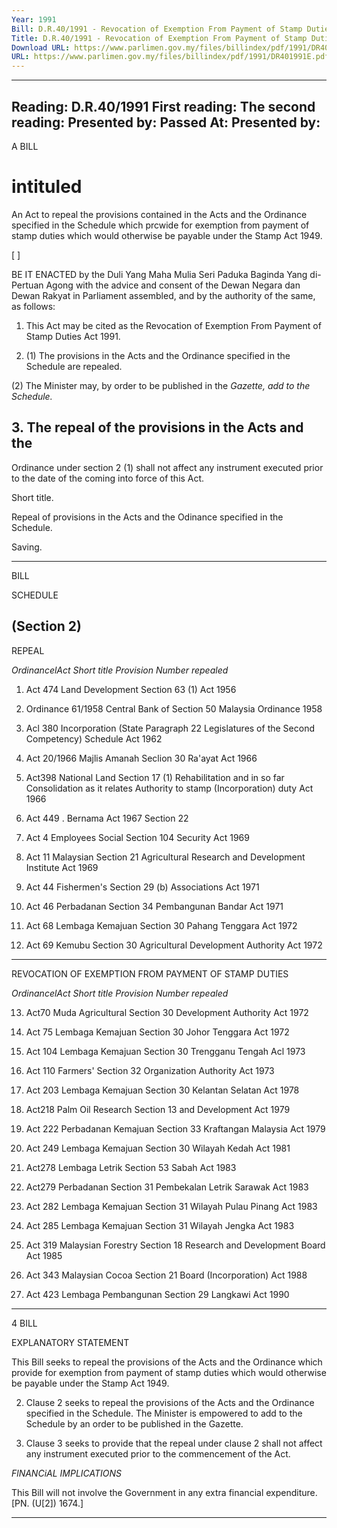 ```yaml
---
Year: 1991
Bill: D.R.40/1991 - Revocation of Exemption From Payment of Stamp Duties Bill 1991 (Passed)
Title: D.R.40/1991 - Revocation of Exemption From Payment of Stamp Duties Bill 1991 (Passed)
Download URL: https://www.parlimen.gov.my/files/billindex/pdf/1991/DR401991E.pdf
URL: https://www.parlimen.gov.my/files/billindex/pdf/1991/DR401991E.pdf
---
```

---
Reading:
D.R.40/1991
First reading:
The second reading:
Presented by:
Passed At:
Presented by:
---

A BILL

# intituled

An Act to repeal the provisions contained in the Acts and
the Ordinance specified in the Schedule which prcwide
for exemption from payment of stamp duties which
would otherwise be payable under the Stamp Act 1949.

[ ]

BE IT ENACTED by the Duli Yang Maha Mulia Seri
Paduka Baginda Yang di-Pertuan Agong with the advice
and consent of the Dewan Negara dan Dewan Rakyat in
Parliament assembled, and by the authority of the same,
as follows:

1. This Act may be cited as the Revocation of Exemption
From Payment of Stamp Duties Act 1991.

2. (1) The provisions in the Acts and the Ordinance
specified in the Schedule are repealed.

(2) The Minister may, by order to be published in the
_Gazette, add to the Schedule._

## 3. The repeal of the provisions in the Acts and the
Ordinance under section 2 (1) shall not affect any
instrument executed prior to the date of the coming into
force of this Act.


Short title.

Repeal of
provisions in
the Acts and
the Odinance
specified in
the Schedule.

Saving.


-----

BILL

SCHEDULE

## (Section 2)

REPEAL

_OrdinancelAct_ _Short title_ _Provision_
_Number_ _repealed_

1. Act 474 Land Development Section 63 (1)
Act 1956

2. Ordinance 61/1958 Central Bank of Section 50
Malaysia Ordinance
1958

3. Acl 380 Incorporation (State Paragraph 22
Legislatures of the Second
Competency) Schedule
Act 1962

4. Act 20/1966 Majlis Amanah Seclion 30
Ra'ayat Act 1966

5. Act398 National Land Section 17 (1)
Rehabilitation and in so far
Consolidation as it relates
Authority to stamp
(Incorporation) duty
Act 1966

6. Act 449 . Bernama Act 1967 Section 22

7. Act 4 Employees Social Section 104
Security Act 1969

8. Act 11 Malaysian Section 21
Agricultural
Research and
Development
Institute Act 1969

9. Act 44 Fishermen's Section 29 (b)
Associations Act 1971

10. Act 46 Perbadanan Section 34
Pembangunan Bandar
Act 1971

11. Act 68 Lembaga Kemajuan Section 30
Pahang Tenggara
Act 1972

12. Act 69 Kemubu Section 30
Agricultural
Development
Authority Act 1972


-----

REVOCATION OF EXEMPTION FROM PAYMENT
OF STAMP DUTIES

_OrdinancelAct_ _Short title_ _Provision_
_Number_ _repealed_

13. Act70 Muda Agricultural Section 30
Development
Authority Act 1972

14. Act 75 Lembaga Kemajuan Section 30
Johor Tenggara
Act 1972

15. Act 104 Lembaga Kemajuan Section 30
Trengganu Tengah
Acl 1973

16. Act 110 Farmers' Section 32
Organization
Authority Act 1973

17. Act 203 Lembaga Kemajuan Section 30
Kelantan Selatan
Act 1978 
18. Act218 Palm Oil Research Section 13
and Development
Act 1979

19. Act 222 Perbadanan Kemajuan Section 33
Kraftangan Malaysia
Act 1979

20. Act 249 Lembaga Kemajuan Section 30
Wilayah Kedah
Act 1981

21. Act278 Lembaga Letrik Section 53
Sabah Act 1983

22. Act279 Perbadanan Section 31
Pembekalan Letrik
Sarawak Act
1983

23. Act 282 Lembaga Kemajuan Section 31
Wilayah Pulau Pinang
Act 1983

24. Act 285 Lembaga Kemajuan Section 31
Wilayah Jengka
Act 1983

25. Act 319 Malaysian Forestry Section 18
Research and
Development Board
Act 1985

26. Act 343 Malaysian Cocoa Section 21
Board (Incorporation)
Act 1988

27. Act 423 Lembaga Pembangunan Section 29
Langkawi Act 1990


-----

4 BILL

EXPLANATORY STATEMENT

This Bill seeks to repeal the provisions of the Acts and the Ordinance
which provide for exemption from payment of stamp duties which
would otherwise be payable under the Stamp Act 1949.

2. Clause 2 seeks to repeal the provisions of the Acts and the
Ordinance specified in the Schedule. The Minister is empowered to
add to the Schedule by an order to be published in the Gazette.

3. Clause 3 seeks to provide that the repeal under clause 2 shall not
affect any instrument executed prior to the commencement of the
Act.

_FlNANCiAL_ _IMPLICATIONS_

This Bill will not involve the Government in any extra financial
expenditure. [PN. (U[2]) 1674.]


-----

